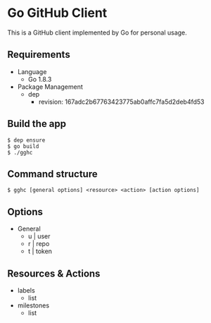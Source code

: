 Go GitHub Client
=====

This is a GitHub client implemented by Go for personal usage.

Requirements
-----

- Language
    - Go 1.8.3
- Package Management
    - dep
        - revision: 167adc2b67763423775ab0affc7fa5d2deb4fd53

Build the app
-----

```shell
$ dep ensure
$ go build
$ ./gghc
```

Command structure
-----

```shell
$ gghc [general options] <resource> <action> [action options]
```

Options
-----

- General
    - u | user
    - r | repo
    - t | token

Resources & Actions
-----

- labels
    - list
- milestones
    - list
